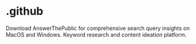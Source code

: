 # .github
Download AnswerThePublic for comprehensive search query insights on MacOS and Windows. Keyword research and content ideation platform.
